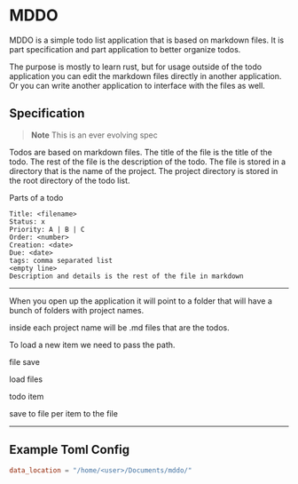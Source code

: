 # MDDO

MDDO is a simple todo list application that is based on markdown files. It is part specification and part application to better organize todos.

The purpose is mostly to learn rust, but for usage outside of the todo application you can edit the markdown files directly in another application. Or you can write another application to interface with the files as well.

## Specification

> **Note** This is an ever evolving spec

Todos are based on markdown files. The title of the file is the title of the todo. The rest of the file is the description of the todo. The file is stored in a directory that is the name of the project. The project directory is stored in the root directory of the todo list.

Parts of a todo

```
Title: <filename>
Status: x
Priority: A | B | C
Order: <number>
Creation: <date>
Due: <date>
tags: comma separated list
<empty line>
Description and details is the rest of the file in markdown
```

---

When you open up the application it will point to a folder that will have a bunch of folders with project names.

inside each project name will be .md files that are the todos.

To load a new item we need to pass the path.


file save

load files

todo item

save to file per item to the file

---

## Example Toml Config

```toml
data_location = "/home/<user>/Documents/mddo/"
```
